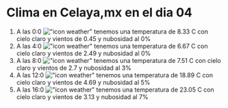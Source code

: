 # Clima en Celaya,mx en el dia 04

1. A las 0:0 !["icon weather"](http://openweathermap.org/img/w/01n.png) tenemos una temperatura de 8.33 C con cielo claro y  vientos de 0.45 y nubosidad al 0%
1. A las 4:0 !["icon weather"](http://openweathermap.org/img/w/01n.png) tenemos una temperatura de 6.67 C con cielo claro y  vientos de 2.49 y nubosidad al 0%
1. A las 8:0 !["icon weather"](http://openweathermap.org/img/w/01d.png) tenemos una temperatura de 7.51 C con cielo claro y  vientos de 2.7 y nubosidad al 3%
1. A las 12:0 !["icon weather"](http://openweathermap.org/img/w/01d.png) tenemos una temperatura de 18.89 C con cielo claro y  vientos de 4.69 y nubosidad al 5%
1. A las 16:0 !["icon weather"](http://openweathermap.org/img/w/01d.png) tenemos una temperatura de 23.05 C con cielo claro y  vientos de 3.13 y nubosidad al 7%
